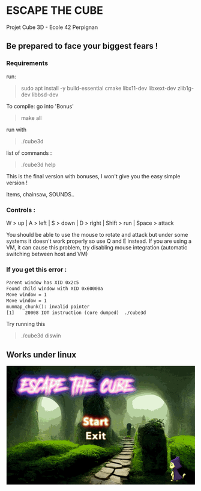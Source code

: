 # ESCAPE THE CUBE
Projet Cube 3D - Ecole 42 Perpignan

## Be prepared to face your biggest fears !

### Requirements
run:
> sudo apt install -y build-essential cmake libx11-dev libxext-dev zlib1g-dev libbsd-dev


To compile:
go into 'Bonus'
> make all

run with
> ./cube3d

list of commands :
> ./cube3d help

This is the final version with bonuses, I won't give you the easy simple version !

Items, chainsaw, SOUNDS..

### Controls :
W > up | A > left | S > down | D > right |
Shift > run | Space > attack

You should be able to use the mouse to rotate and attack but under some systems it doesn't work properly so use Q and E instead. 
If you are using a VM, it can cause this problem, try disabling mouse integration (automatic switching between host and VM)

### If you get this error :
```
Parent window has XID 0x2c5
Found child window with XID 0x60000a
Move window = 1
Move window = 1
munmap_chunk(): invalid pointer
[1]    20008 IOT instruction (core dumped)  ./cube3d
```
Try running this 
> ./cube3d diswin

## Works under linux

![til](./cube.gif)
